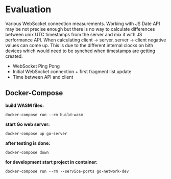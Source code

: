 # Evaluation

Various WebSocket connection measurements. Working with JS Date API may be not precise enough but there is no way to calculate differences between unix UTC timestamps from the server and mix it with JS performance API.
When calculating client -> server, server -> client negative values can come up. This is due to the different internal clocks on bith devices which would need to be synched when timestamps are getting created.

- WebSocket Ping Pong
- Initial WebSocket connection + first fragment list update
- Time between API and client

## Docker-Compose

**build WASM files:**

`docker-compose run --rm build-wasm`

**start Go web server:**

`docker-compose up go-server`

**after testing is done:**

`docker-compose down`

**for development start project in container:**

<!-- pass service port so that the container exposes the passed ports automatically  -->

`docker-compose run --rm --service-ports go-network-dev`
